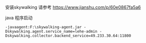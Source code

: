 安装skywalking 请参考
https://www.jianshu.com/p/60e0867fa5a6

java 程序启动

`````
-javaagent:F:\skywalking-agent.jar -Dskywalking.agent.service_name=lehe-admin -Dskywalking.collector.backend_service=49.233.30.64:11800
`````


